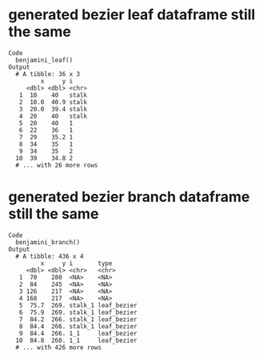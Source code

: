 # generated bezier leaf dataframe still the same

    Code
      benjamini_leaf()
    Output
      # A tibble: 36 x 3
             x     y i    
         <dbl> <dbl> <chr>
       1  10    40   stalk
       2  10.0  40.9 stalk
       3  20.0  39.4 stalk
       4  20    40   stalk
       5  20    40   1    
       6  22    36   1    
       7  29    35.2 1    
       8  34    35   1    
       9  34    35   2    
      10  39    34.8 2    
      # ... with 26 more rows

# generated bezier branch dataframe still the same

    Code
      benjamini_branch()
    Output
      # A tibble: 436 x 4
             x     y i       type       
         <dbl> <dbl> <chr>   <chr>      
       1  70    280  <NA>    <NA>       
       2  84    245  <NA>    <NA>       
       3 126    217  <NA>    <NA>       
       4 168    217  <NA>    <NA>       
       5  75.7  269. stalk_1 leaf_bezier
       6  75.9  269. stalk_1 leaf_bezier
       7  84.2  266. stalk_1 leaf_bezier
       8  84.4  266. stalk_1 leaf_bezier
       9  84.4  266. 1_1     leaf_bezier
      10  84.8  260. 1_1     leaf_bezier
      # ... with 426 more rows

